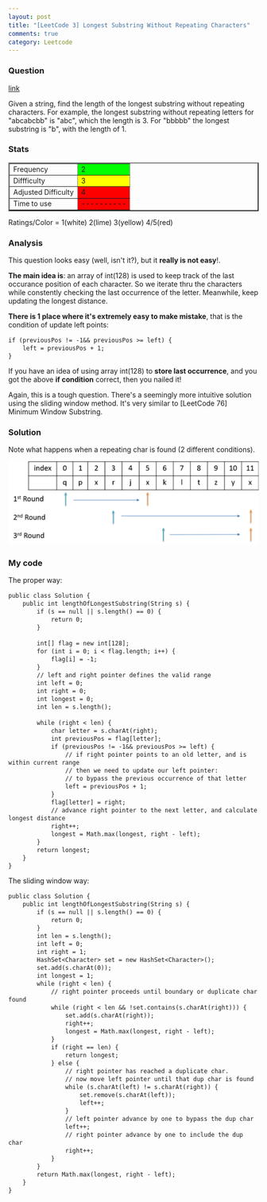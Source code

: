 ```yaml
---
layout: post
title: "[LeetCode 3] Longest Substring Without Repeating Characters"
comments: true
category: Leetcode
---
```


### Question

[link](http://oj.leetcode.com/problems/longest-substring-without-repeating-characters/)

<div class="question-content">
<p></p><p>Given a string, find the length of the longest substring without repeating characters. For example, the longest substring without repeating letters for "abcabcbb" is "abc", which the length is 3. For "bbbbb" the longest substring is "b", with the length of 1.</p>
<p></p></div>

### Stats

<table border="2">
	<tr>
		<td>Frequency</td>
		<td bgcolor="lime">2</td>
	</tr>
	<tr>
		<td>Diffficulty</td>
		<td bgcolor="yellow">3</td>
	</tr>
	<tr>
		<td>Adjusted Difficulty</td>
		<td bgcolor="red">4</td>
	</tr>
	<tr>
		<td>Time to use</td>
		<td bgcolor="red">----------</td>
	</tr>
</table>

Ratings/Color = 1(white) 2(lime) 3(yellow) 4/5(red)

### Analysis

This question looks easy (well, isn't it?), but it **really is not easy**!.

**The main idea is**: an array of int(128) is used to keep track of the last occurance position of each character. So we iterate thru the characters while constently checking the last occurrence of the letter. Meanwhile, keep updating the longest distance.

**There is 1 place where it's extremely easy to make mistake**, that is the condition of update left points:

    if (previousPos != -1&& previousPos >= left) {
        left = previousPos + 1;
    }

If you have an idea of using array int(128) to **store last occurrence**, and you got the above **if condition** correct, then you nailed it!

Again, this is a tough question. There's a seemingly more intuitive solution using the sliding window method. It's very similar to [LeetCode 76] Minimum Window Substring.

### Solution

Note what happens when a repeating char is found (2 different conditions).

![](/images/longest-without-repeat.png)

### My code

The proper way:

    public class Solution {
        public int lengthOfLongestSubstring(String s) {
            if (s == null || s.length() == 0) {
                return 0;
            }

            int[] flag = new int[128];
            for (int i = 0; i < flag.length; i++) {
                flag[i] = -1;
            }
            // left and right pointer defines the valid range
            int left = 0;
            int right = 0;
            int longest = 0;
            int len = s.length();

            while (right < len) {
                char letter = s.charAt(right);
                int previousPos = flag[letter];
                if (previousPos != -1&& previousPos >= left) {
                    // if right pointer points to an old letter, and is within current range
                    // then we need to update our left pointer:
                    // to bypass the previous occurrence of that letter
                    left = previousPos + 1;
                }
                flag[letter] = right;
                // advance right pointer to the next letter, and calculate longest distance
                right++;
                longest = Math.max(longest, right - left);
            }
            return longest;
        }
    }

The sliding window way:

    public class Solution {
        public int lengthOfLongestSubstring(String s) {
            if (s == null || s.length() == 0) {
                return 0;
            }
            int len = s.length();
            int left = 0;
            int right = 1;
            HashSet<Character> set = new HashSet<Character>();
            set.add(s.charAt(0));
            int longest = 1;
            while (right < len) {
                // right pointer proceeds until boundary or duplicate char found
                while (right < len && !set.contains(s.charAt(right))) {
                    set.add(s.charAt(right));
                    right++;
                    longest = Math.max(longest, right - left);
                }
                if (right == len) {
                    return longest;
                } else {
                    // right pointer has reached a duplicate char.
                    // now move left pointer until that dup char is found
                    while (s.charAt(left) != s.charAt(right)) {
                        set.remove(s.charAt(left));
                        left++;
                    }
                    // left pointer advance by one to bypass the dup char
                    left++;
                    // right pointer advance by one to include the dup char
                    right++;
                }
            }
            return Math.max(longest, right - left);
        }
    }
